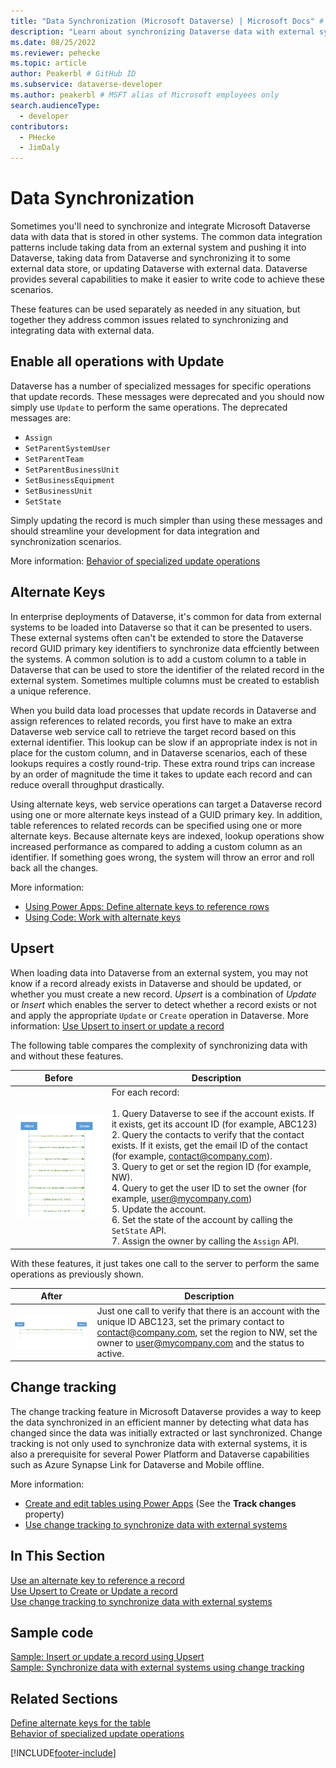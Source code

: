 ```yaml
---
title: "Data Synchronization (Microsoft Dataverse) | Microsoft Docs" # Intent and product brand in a unique string of 43-59 chars including spaces
description: "Learn about synchronizing Dataverse data with external systems." # 115-145 characters including spaces. This abstract displays in the search result.
ms.date: 08/25/2022
ms.reviewer: pehecke
ms.topic: article
author: Peakerbl # GitHub ID
ms.subservice: dataverse-developer
ms.author: peakerbl # MSFT alias of Microsoft employees only
search.audienceType: 
  - developer
contributors:
  - PHecke
  - JimDaly
---
```

# Data Synchronization

Sometimes you'll need to synchronize and integrate Microsoft Dataverse data with data that is stored in other systems. The common data integration patterns include taking data from an external system and pushing it into Dataverse, taking data from Dataverse and synchronizing it to some external data store, or updating Dataverse with external data. Dataverse provides several capabilities to make it easier to write code to achieve these scenarios.  

These features can be used separately as needed in any situation, but together they address common issues related to synchronizing and integrating data with external data.

## Enable all operations with Update

Dataverse has a number of specialized messages for specific operations that update records. These messages were deprecated and you should now simply use `Update` to perform the same operations. The deprecated messages are:

- `Assign`
- `SetParentSystemUser`
- `SetParentTeam`
- `SetParentBusinessUnit`
- `SetBusinessEquipment`
- `SetBusinessUnit`
- `SetState`

Simply updating the record is much simpler than using these messages and should streamline your development for data integration and synchronization scenarios. 

More information: [Behavior of specialized update operations](special-update-operation-behavior.md)

## Alternate Keys

In enterprise deployments of Dataverse, it's common for data from external systems to be loaded into Dataverse so that it can be presented to users. These external systems often can't be extended to store the Dataverse record GUID primary key identifiers to synchronize data effciently between the systems. A common solution is to add a custom column to a table in Dataverse that can be used to store the identifier of the related record in the external system. Sometimes multiple columns must be created to establish a unique reference.

When you build data load processes that update records in Dataverse and assign references to related records, you first have to make an extra Dataverse web service call to retrieve the target record based on this external identifier. This lookup can be slow if an appropriate index is not in place for the custom column, and in Dataverse scenarios, each of these lookups requires a costly round-trip. These extra round trips can increase by an order of magnitude the time it takes to update each record and can reduce overall throughput drastically.

Using alternate keys, web service operations can target a Dataverse record using one or more alternate keys instead of a GUID primary key. In addition, table references to related records can be specified using one or more alternate keys. Because alternate keys are indexed, lookup operations show increased performance as compared to adding a custom column as an identifier. If something goes wrong, the system will throw an error and roll back all the changes. 

More information:

- [Using Power Apps: Define alternate keys to reference rows](../../maker/data-platform/define-alternate-keys-reference-records.md)
- [Using Code: Work with alternate keys](define-alternate-keys-entity.md)

## Upsert

When loading data into Dataverse from an external system, you may not know if a record already exists in Dataverse and should be updated, or whether you must create a new record. *Upsert* is a combination of *Update* or *Insert* which enables the server to detect whether a record exists or not and apply the appropriate `Update` or `Create` operation in Dataverse. More information: [Use Upsert to insert or update a record](use-upsert-insert-update-record.md) 


The following table compares the complexity of synchronizing data with and without these features.  


|   Before    |        Description  |
|----------------------|----------------------------|
| ![Update using specialized messages.](media/before-carina-dynamics-crm-2015.png "Update using specialized messages") | For each record:<br /><br /> 1.  Query Dataverse to see if the account exists. If it exists, get its account ID (for example, ABC123)<br />2.  Query the contacts to verify that the contact exists. If it exists, get the email ID of the contact (for example, contact@company.com).<br />3.  Query to get or set the region ID (for example, NW).<br />4.  Query to get the user ID to set the owner (for example, user@mycompany.com)<br />5.  Update the account.<br />6.  Set the state of the account by calling the `SetState` API.<br />7.  Assign the owner by calling the `Assign` API. |

With these features, it just takes one call to the server to perform the same operations as previously shown.  


|After  |     Description   |
|-----------------------|------------------------------|
| ![Update using UpdateRequest.](media/after-carina-dynamics-crm-2015.png "Update using UpdateRequest") | Just one call to verify that there is an account with the unique ID ABC123, set the primary contact to contact@company.com, set the region to NW, set the owner to user@mycompany.com and the status to active. |

## Change tracking

The change tracking feature in Microsoft Dataverse provides a way to keep the data synchronized in an efficient manner by detecting what data has changed since the data was initially extracted or last synchronized. Change tracking is not only used to synchronize data with external systems, it is also a prerequisite for several Power Platform and Dataverse capabilities such as Azure Synapse Link for Dataverse and Mobile offline.

More information: 

- [Create and edit tables using Power Apps](../../maker/data-platform/create-edit-entities-portal.md) (See the **Track changes** property)
- [Use change tracking to synchronize data with external systems](use-change-tracking-synchronize-data-external-systems.md)

## In This Section

[Use an alternate key to reference a record](use-alternate-key-reference-record.md)<br />
[Use Upsert to Create or Update a record](use-upsert-insert-update-record.md)<br />
[Use change tracking to synchronize data with external systems](use-change-tracking-synchronize-data-external-systems.md)

## Sample code

[Sample: Insert or update a record using Upsert](org-service/samples/insert-update-record-upsert.md)<br />
[Sample: Synchronize data with external systems using change tracking](org-service/samples/synchronize-data-external-systems-using-change-tracking.md)

## Related Sections

[Define alternate keys for the table](define-alternate-keys-entity.md)<br />
[Behavior of specialized update operations](special-update-operation-behavior.md)


[!INCLUDE[footer-include](../../includes/footer-banner.md)]
